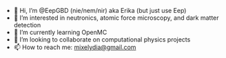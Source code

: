 - 👋 Hi, I’m @EepGBD (nie/nem/nir) aka Erika (but just use Eep)
- 👀 I’m interested in neutronics, atomic force microscopy, and dark matter detection
- 🌱 I’m currently learning OpenMC
- 💞️ I’m looking to collaborate on computational physics projects
- 📫 How to reach me: mixelydia@gmail.com

<!---
EepGBD/EepGBD is a ✨ special ✨ repository because its `README.md` (this file) appears on your GitHub profile.
You can click the Preview link to take a look at your changes.
--->
